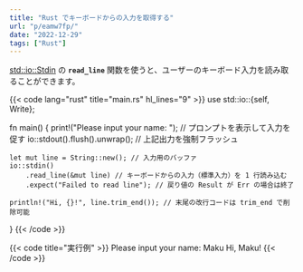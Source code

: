 ```yaml
---
title: "Rust でキーボードからの入力を取得する"
url: "p/eamw7fp/"
date: "2022-12-29"
tags: ["Rust"]
---
```


[std::io::Stdin](https://doc.rust-lang.org/std/io/struct.Stdin.html) の __`read_line`__ 関数を使うと、ユーザーのキーボード入力を読み取ることができます。

{{< code lang="rust" title="main.rs" hl_lines="9" >}}
use std::io::{self, Write};

fn main() {
    print!("Please input your name: "); // プロンプトを表示して入力を促す
    io::stdout().flush().unwrap(); // 上記出力を強制フラッシュ

    let mut line = String::new(); // 入力用のバッファ
    io::stdin()
        .read_line(&mut line) // キーボードからの入力（標準入力）を 1 行読み込む
        .expect("Failed to read line"); // 戻り値の Result が Err の場合は終了

    println!("Hi, {}!", line.trim_end()); // 末尾の改行コードは trim_end で削除可能
}
{{< /code >}}

{{< code title="実行例" >}}
Please input your name: Maku
Hi, Maku!
{{< /code >}}

